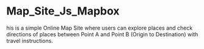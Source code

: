 # Map_Site_Js_Mapbox
his is a simple Online Map Site where users can explore places and check directions of places between Point A and Point B (Origin to Destination) with travel instructions.
